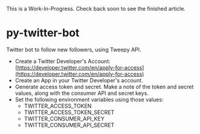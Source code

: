 This is a Work-In-Progress. Check back soon to see the finished article.

# py-twitter-bot
Twitter bot to follow new followers, using Tweepy API.

* Create a Twitter Developer's Account: [https://developer.twitter.com/en/apply-for-access](https://developer.twitter.com/en/apply-for-access) 
* Create an App in your Twitter Developer's account.
* Generate access token and secret. Make a note of the token and secret values, along with the consumer API and secret keys.
* Set the following environment variables using those values:
  - TWITTER_ACCESS_TOKEN
  - TWITTER_ACCESS_TOKEN_SECRET
  - TWITTER_CONSUMER_API_KEY
  - TWITTER_CONSUMER_API_SECRET

